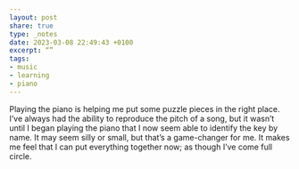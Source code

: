 ```yaml
---
layout: post
share: true
type: _notes
date: 2023-03-08 22:49:43 +0100
excerpt: “”
tags:
- music
- learning
- piano
---
```

Playing the piano is helping me put some puzzle pieces in the right place. I’ve always had the ability to reproduce the  pitch of a song, but it wasn’t until I began playing the piano that I now seem able to identify the key by name. It may seem silly or small, but that’s a game-changer for me. It makes me feel that I can put everything together now; as though I’ve come full circle. 